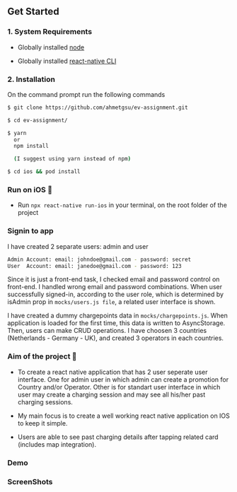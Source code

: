 ## Get Started

### 1. System Requirements

- Globally installed [node](https://nodejs.org/en/)

- Globally installed [react-native CLI](https://facebook.github.io/react-native/docs/getting-started.html)

### 2. Installation

On the command prompt run the following commands

```sh
$ git clone https://github.com/ahmetgsu/ev-assignment.git

$ cd ev-assignment/

$ yarn
  or
  npm install

  (I suggest using yarn instead of npm)

$ cd ios && pod install
```

### Run on iOS 📱

- Run `npx react-native run-ios` in your terminal, on the root folder of the project

### Signin to app

I have created 2 separate users: admin and user

```sh
Admin Account: email: johndoe@gmail.com - password: secret
User  Account: email: janedoe@gmail.com - password: 123
```

Since it is just a front-end task, I checked email and password control on front-end. I handled wrong email and password combinations.
When user successfully signed-in, according to the user role, which is determined by isAdmin prop in `mocks/users.js file`, a related user interface is shown.

I have created a dummy chargepoints data in `mocks/chargepoints.js`. When application is loaded for the first time, this data is written to AsyncStorage. Then, users can make CRUD operations.
I have choosen 3 countries (Netherlands - Germany - UK), and created 3 operators in each countries.

### Aim of the project 🎯

- To create a react native application that has 2 user seperate user interface.
  One for admin user in which admin can create a promotion for Country and/or Operator.
  Other is for standart user interface in which user may create a charging session and may see all his/her past charging sessions.

- My main focus is to create a well working react native application on IOS to keep it simple.
<!-- - To dive deep into Typescript.
- To learn and implement javascript testing using Jest.
- To practice native animation feature.
- To improve user experience by adding ghost loader while course cards and video are loading. -->

* Users are able to see past charging details after tapping related card (includes map integration).

### Demo

<!-- ![Demo](./app/assets/images/app-flow.gif) -->

### ScreenShots

<!-- ![SS1](./app/assets/images/01.png) ![SS2](./app/assets/images/15.png)

![SS3](./app/assets/images/12.png) ![SS4](./app/assets/images/13.png)

![SS5](./app/assets/images/14.png) ![SS6](./app/assets/images/06.png)

![SS7](./app/assets/images/16.png) ![SS11](./app/assets/images/21.png)

![SS8](./app/assets/images/18.png) ![SS9](./app/assets/images/19.png)

![SS10](./app/assets/images/20.png) -->
